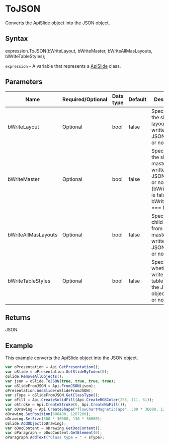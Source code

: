 # ToJSON

Converts the ApiSlide object into the JSON object.

## Syntax

expression.ToJSON(bWriteLayout, bWriteMaster, bWriteAllMasLayouts, bWriteTableStyles);

`expression` - A variable that represents a [ApiSlide](../ApiSlide.md) class.

## Parameters

| **Name** | **Required/Optional** | **Data type** | **Default** | **Description** |
| ------------- | ------------- | ------------- | ------------- | ------------- |
| bWriteLayout | Optional | bool | false | Specifies if the slide layout will be written to the JSON object or not. |
| bWriteMaster | Optional | bool | false | Specifies if the slide master will be written to the JSON object or not (bWriteMaster is false if bWriteLayout === false). |
| bWriteAllMasLayouts | Optional | bool | false | Specifies if all child layouts from the slide master will be written to the JSON object or not. |
| bWriteTableStyles | Optional | bool | false | Specifies whether to write used table styles to the JSON object (true) or not (false). |

## Returns

JSON

## Example

This example converts the ApiSlide object into the JSON object.

```javascript
var oPresentation = Api.GetPresentation();
var oSlide = oPresentation.GetSlideByIndex(0);
oSlide.RemoveAllObjects();
var json = oSlide.ToJSON(true, true, true, true);
var oSlideFromJSON = Api.FromJSON(json);
oPresentation.AddSlide(oSlideFromJSON);
var sType = oSlideFromJSON.GetClassType();
var oFill = Api.CreateSolidFill(Api.CreateRGBColor(255, 111, 61));
var oStroke = Api.CreateStroke(0, Api.CreateNoFill());
var oDrawing = Api.CreateShape("flowChartMagneticTape", 300 * 36000, 130 * 36000, oFill, oStroke);
oDrawing.SetPosition(608400, 1267200);
oDrawing.SetSize(300 * 36000, 130 * 36000);
oSlide.AddObject(oDrawing);
var oDocContent = oDrawing.GetDocContent();
var oParagraph = oDocContent.GetElement(0);
oParagraph.AddText("Class type = " + sType);
```
